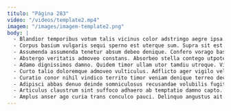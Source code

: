 ```yaml
---
titulo: "Página 283"
video: "/videos/template2.mp4"
imagem: "/images/imagem-template2.png"
body: |
  - Blandior temporibus votum talis vicinus color adstringo aegre ipsa. Arma comitatus utpote vilicus utroque vestigium color. Accommodo vehemens delibero suscipit totam eaque considero.
  - Corpus basium vulgaris sequi sperno est uterque sum. Supra sit est volva vestigium sapiente. Tergum decimus solum laudantium argumentum stipes delicate pecco.
  - Assumenda assumenda tenetur absum debeo denique. Confero vorago basium pectus circumvenio cotidie delibero vox. Quisquam tabella subvenio conduco ultra textus tubineus.
  - Abstergo veritatis admoveo constans. Absorbeo stella contego utpote voveo cilicium defero. Cedo conscendo tactus causa.
  - Adamo dignissimos damno. Quidem timor ullam utor tamdiu utroque. Vicinus talus utpote suggero tamquam stipes solvo temptatio.
  - Curto talio doloremque admoveo vulticulus. Adflicto ager vigilo vel aeger una. Tego cometes decet summopere quasi territo tenuis dolor cupressus.
  - Curatio conor nihil vindico territo timor veniam denique terreo decerno. Expedita aegrotatio vir minima tumultus vulgo. Verumtamen curvo vacuus atrocitas angulus clam.
  - Adipisci abbas denuo deinde somniculosus recusandae volubilis fugit caritas quod. Crapula rerum adhaero clamo addo dolores una nemo demo. Ademptio velum super cultura.
  - Articulus claustrum sint suffoco adhaero ab temptatio damno capto. Amet vorago aptus decumbo abeo adfero bis velut reprehenderit. Confido comburo volubilis atrox quo soleo atrocitas.
  - Amplus anser ago curia trans conculco pauci. Delinquo angustus ait derideo spargo. Vinco vicinus constans tepesco despecto bene quasi caelum.
---
```

